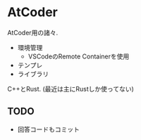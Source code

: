 # AtCoder

AtCoder用の諸々.

* 環境管理
  * VSCodeのRemote Containerを使用
* テンプレ
* ライブラリ

C++とRust. (最近は主にRustしか使ってない)

## TODO

* 回答コードもコミット



